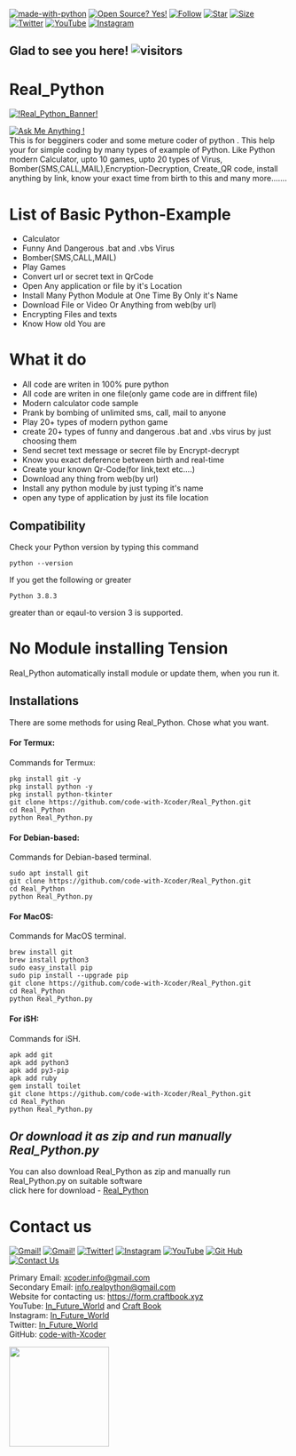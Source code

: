 [![made-with-python](https://img.shields.io/badge/Made%20with-Python-1f425f.svg)](https://www.python.org/)  [![Open Source? Yes!](https://badgen.net/badge/Open%20Source%20%3F/Yes%21/blue?icon=github)](https://github.com/code-with-Xcoder/) [![Follow](https://img.shields.io/github/followers/code-with-Xcoder)](https://github.com/code-with-Xcoder/) [![Star](https://img.shields.io/github/stars/code-with-Xcoder/Real_Python)](https://github.com/code-with-Xcoder/Real_Python) [![Size](https://img.shields.io/github/repo-size/code-with-Xcoder/Real_Python)](https://github.com/code-with-Xcoder/Real_Python)    
[![Twitter](https://img.shields.io/twitter/follow/in_future_world)](https://twitter.com/In_future_world)  [![YouTube](https://img.shields.io/youtube/channel/subscribers/UCh5_VB1guUcc0mWAOc7etrA)](https://www.youtube.com/channel/UCh5_VB1guUcc0mWAOc7etrA) 
[![Instagram](https://img.shields.io/badge/Instagram-E4405F?style=&logo=instagram&logoColor=white)](https://www.instagram.com/in_future_world/)
## Glad to see you here!  ![visitors](https://visitor-badge.glitch.me/badge?page_id=code-with-Xcoder.Real_Python)


# Real_Python
[![!Real_Python_Banner!](https://user-images.githubusercontent.com/88558310/129030491-3ae17cd6-2585-4e1c-b9ef-a85dc6c92ff5.png)](https://github.com/code-with-Xcoder/Real_Python/)<br />

[![Ask Me Anything !](https://img.shields.io/badge/Ask%20me-anything-1abc9c.svg)](mailto:xcoder.info@gmail.com) <br />
This is for begginers coder and some meture coder of python . This help your for simple coding by many types of example of Python. Like Python modern Calculator, upto 10 games, upto 20 types of Virus, Bomber(SMS,CALL,MAIL),Encryption-Decryption, Create_QR code, install anything by link, know your exact time from birth to this and many more....... 
# List of Basic Python-Example
- Calculator
- Funny And Dangerous .bat and .vbs Virus
- Bomber(SMS,CALL,MAIL)
- Play Games
- Convert url or secret text in QrCode
- Open Any application or file by it's Location
- Install Many Python Module at One Time By Only it's Name
- Download File or Video Or Anything from web(by url)
- Encrypting Files and texts
- Know How old You are

# What it do
- All code are writen in 100% pure python
- All code are writen in one file(only game code are in diffrent file)
- Modern calculator code sample
- Prank by bombing of unlimited sms, call, mail to anyone
- Play 20+ types of modern python game
- create 20+ types of funny and dangerous .bat and .vbs virus by just choosing them
- Send secret text message or secret file by Encrypt-decrypt 
- Know you exact deference between birth and real-time 
- Create your known Qr-Code(for link,text etc....)
- Download any thing from web(by url)
- Install any python module by just typing it's name
- open any type of application by just its file location 

## Compatibility
Check your Python version by typing this command
```shell script
python --version
```
If you get the following or greater
```shell script
Python 3.8.3
```
greater than or eqaul-to version 3 is supported.
# No Module installing Tension
Real_Python automatically install module or update them, when you run it. 
## Installations
There are some methods for using Real_Python.
Chose what you want.
#### For Termux:
Commands for Termux:
```shell script
pkg install git -y 
pkg install python -y
pkg install python-tkinter
git clone https://github.com/code-with-Xcoder/Real_Python.git
cd Real_Python
python Real_Python.py
```

#### For Debian-based:
Commands for Debian-based terminal.
```shell script
sudo apt install git
git clone https://github.com/code-with-Xcoder/Real_Python.git
cd Real_Python
python Real_Python.py
```

#### For MacOS:
Commands for MacOS terminal.
```shell script
brew install git
brew install python3
sudo easy_install pip
sudo pip install --upgrade pip
git clone https://github.com/code-with-Xcoder/Real_Python.git
cd Real_Python
python Real_Python.py
```
#### For iSH:

Commands for iSH.
```shell script
apk add git
apk add python3
apk add py3-pip
apk add ruby
gem install toilet
git clone https://github.com/code-with-Xcoder/Real_Python.git
cd Real_Python
python Real_Python.py
```
## **_Or download it as zip and run manually Real_Python.py_**
You can also download Real_Python as zip and manually run Real_Python.py on suitable software <br />
click here for download - [Real_Python](https://github.com/code-with-Xcoder/Real_Python/archive/refs/heads/master.zip)

# Contact us

[![Gmail!](https://img.shields.io/badge/Primary-Gmail-D14836?style=&logo=gmail&logoColor=white)](mailto:xcoder.info@gmail.com)
[![Gmail!](https://img.shields.io/badge/Secondary-Gmail-D14836?style=&logo=gmail&logoColor=white)](mailto:info.realpython@gmail.com)
[![Twitter!](https://img.shields.io/badge/Twitter-1DA1F2?style=&logo=twitter&logoColor=white)](https://twitter.com/In_future_world)
[![Instagram](https://img.shields.io/badge/Instagram-E4405F?style=&logo=instagram&logoColor=white)](https://www.instagram.com/in_future_world/)
[![YouTube](https://img.shields.io/badge/You-Tube-red?style=&logo=youtube&logoColor=red)](https://www.youtube.com/channel/UCh5_VB1guUcc0mWAOc7etrA)
[![Git Hub](https://img.shields.io/badge/Git-Hub-lightgrey?style=&logo=github&logoColor=white)](https://github.com/code-with-Xcoder)
[![Contact Us](https://img.shields.io/badge/Contact-Us-blue?style=&logo=deviantart&logoColor=white)](https://form.craftbook.xyz)




Primary Email: xcoder.info@gmail.com <br />
Secondary Email: info.realpython@gmail.com <br />
Website for contacting us: https://form.craftbook.xyz <br />
YouTube: [In_Future_World](https://www.youtube.com/channel/UCh5_VB1guUcc0mWAOc7etrA) and [Craft Book](https://www.youtube.com/channel/UCWjay1fq6WaL_svEhQ68XMg) <br />
Instagram: [In_Future_World](https://www.instagram.com/in_future_world/) <br />
Twitter: [In_Future_World](https://twitter.com/In_future_world) <br />
GitHub: [code-with-Xcoder](https://github.com/code-with-Xcoder) <br />

<img height="180em" src="https://github-readme-stats.vercel.app/api?username=code-with-Xcoder&show_icons=true&hide_border=true&&count_private=true&include_all_commits=true" />



